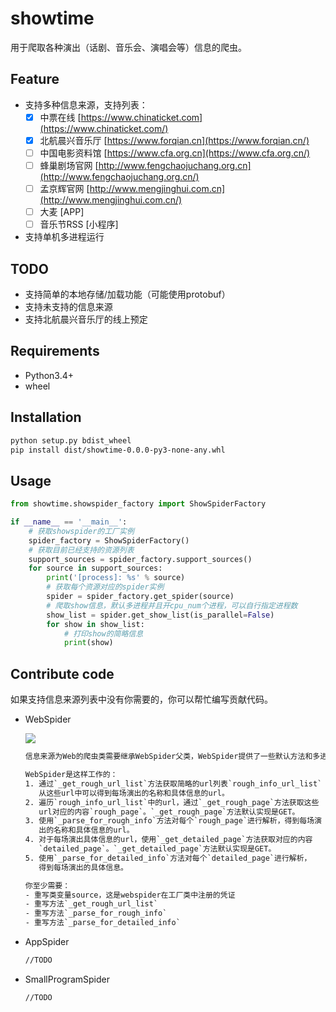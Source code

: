 

# showtime

用于爬取各种演出（话剧、音乐会、演唱会等）信息的爬虫。

## Feature

- 支持多种信息来源，支持列表：
  - [x] 中票在线 [https://www.chinaticket.com](https://www.chinaticket.com/)
  - [x] 北航晨兴音乐厅 [https://www.forqian.cn](https://www.forqian.cn/)
  - [ ] 中国电影资料馆 [https://www.cfa.org.cn](https://www.cfa.org.cn/)
  - [ ] 蜂巢剧场官网 [http://www.fengchaojuchang.org.cn](http://www.fengchaojuchang.org.cn/)
  - [ ] 孟京辉官网 [http://www.mengjinghui.com.cn](http://www.mengjinghui.com.cn/)
  - [ ] 大麦 [APP]
  - [ ] 音乐节RSS [小程序]
- 支持单机多进程运行

## TODO

- 支持简单的本地存储/加载功能（可能使用protobuf）
- 支持未支持的信息来源
- 支持北航晨兴音乐厅的线上预定

## Requirements

- Python3.4+
- wheel

## Installation

```bash
python setup.py bdist_wheel
pip install dist/showtime-0.0.0-py3-none-any.whl
```

## Usage

```python
from showtime.showspider_factory import ShowSpiderFactory

if __name__ == '__main__':
    # 获取showspider的工厂实例
    spider_factory = ShowSpiderFactory()
    # 获取目前已经支持的资源列表
    support_sources = spider_factory.support_sources()
    for source in support_sources:
        print('[process]: %s' % source)
        # 获取每个资源对应的spider实例
        spider = spider_factory.get_spider(source)
        # 爬取show信息，默认多进程并且开cpu_num个进程，可以自行指定进程数
        show_list = spider.get_show_list(is_parallel=False)
        for show in show_list:
            # 打印show的简略信息
            print(show)
```

## Contribute code

如果支持信息来源列表中没有你需要的，你可以帮忙编写贡献代码。

- WebSpider

  ![](https://tva1.sinaimg.cn/large/006y8mN6gy1g87bdn9ix7j30lp0gwjre.jpg)

  ```txt
  信息来源为Web的爬虫类需要继承WebSpider父类，WebSpider提供了一些默认方法和多进程支持。
  
  WebSpider是这样工作的：
  1. 通过`_get_rough_url_list`方法获取简略的url列表`rough_info_url_list`
     从这些url中可以得到每场演出的名称和具体信息的url。
  2. 遍历`rough_info_url_list`中的url，通过`_get_rough_page`方法获取这些
     url对应的内容`rough_page`。`_get_rough_page`方法默认实现是GET。
  3. 使用`_parse_for_rough_info`方法对每个`rough_page`进行解析，得到每场演
     出的名称和具体信息的url。
  4. 对于每场演出具体信息的url，使用`_get_detailed_page`方法获取对应的内容
     `detailed_page`。`_get_detailed_page`方法默认实现是GET。
  5. 使用`_parse_for_detailed_info`方法对每个`detailed_page`进行解析，
     得到每场演出的具体信息。
  
  你至少需要：
  - 重写类变量source，这是webspider在工厂类中注册的凭证
  - 重写方法`_get_rough_url_list`
  - 重写方法`_parse_for_rough_info`
  - 重写方法`_parse_for_detailed_info`
  ```

- AppSpider

  ```txt
  //TODO
  ```

- SmallProgramSpider

  ```txt
  //TODO
  ```

  

